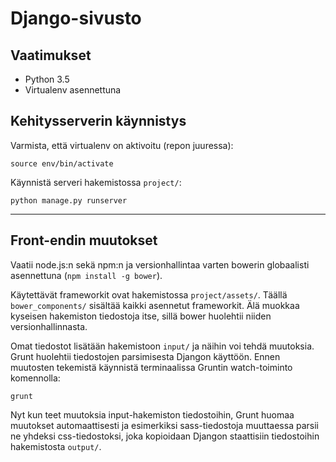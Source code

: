 Django-sivusto
==============

Vaatimukset
-----------
- Python 3.5
- Virtualenv asennettuna

Kehitysserverin käynnistys
--------------------------
Varmista, että virtualenv on aktivoitu (repon juuressa):
```
source env/bin/activate
```
Käynnistä serveri hakemistossa `project/`:
```
python manage.py runserver
```

---

Front-endin muutokset
---------------------
Vaatii node.js:n sekä npm:n ja versionhallintaa varten bowerin globaalisti
asennettuna (`npm install -g bower`).

Käytettävät frameworkit ovat hakemistossa `project/assets/`. Täällä
`bower_components/` sisältää kaikki asennetut frameworkit. Älä muokkaa kyseisen
hakemiston tiedostoja itse, sillä bower huolehtii niiden versionhallinnasta.

Omat tiedostot lisätään hakemistoon `input/` ja näihin voi tehdä muutoksia.
Grunt huolehtii tiedostojen parsimisesta Djangon käyttöön. Ennen muutosten
tekemistä käynnistä terminaalissa Gruntin watch-toiminto komennolla:
```
grunt
```
Nyt kun teet muutoksia input-hakemiston tiedostoihin, Grunt huomaa muutokset
automaattisesti ja esimerkiksi sass-tiedostoja muuttaessa parsii ne yhdeksi
css-tiedostoksi, joka kopioidaan Djangon staattisiin tiedostoihin hakemistosta
`output/`.
